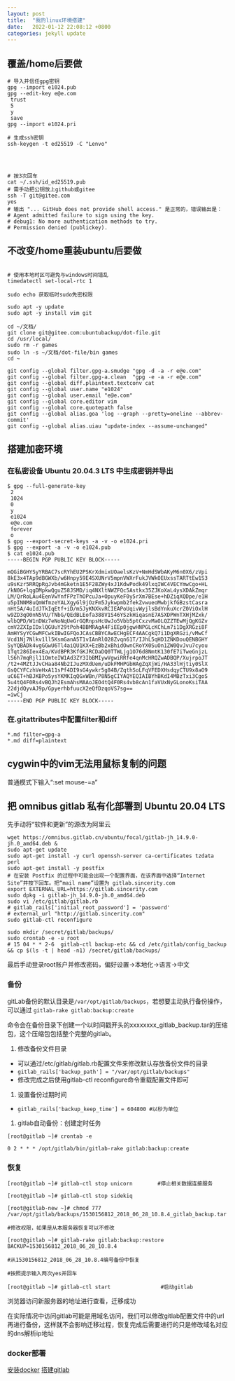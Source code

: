 ```yaml
---
layout: post
title:  "我的linux环境搭建"
date:   2022-01-12 22:08:12 +0800
categories: jekyll update
---
```


## 覆盖/home后要做
```shell
# 导入并信任gpg密钥
gpg --import e1024.pub
gpg --edit-key e@e.com
 trust
 5
 y
 save
gpg --import e1024.pri

# 生成ssh密钥
ssh-keygen -t ed25519 -C "Lenvo"




# 按3次回车
cat ~/.ssh/id_ed25519.pub
# 需手动把公钥放上github或gitee
ssh -T git@gitee.com
yes
# 输出 "... GitHub does not provide shell access." 是正常的，错误输出是：
# Agent admitted failure to sign using the key.
# debug1: No more authentication methods to try.
# Permission denied (publickey).
```

## 不改变/home重装ubuntu后要做
```shell

# 使用本地时区可避免与windows时间错乱
timedatectl set-local-rtc 1

sudo echo 获取临时sudo免密权限

sudo apt -y update 
sudo apt -y install vim git

cd ~/文档/
git clone git@gitee.com:ubuntubackup/dot-file.git
cd /usr/local/
sudo rm -r games
sudo ln -s ~/文档/dot-file/bin games
cd ~

git config --global filter.gpg-a.smudge "gpg -d -a -r e@e.com"
git config --global filter.gpg-a.clean  "gpg -e -a -r e@e.com"
git config --global diff.plaintext.textconv cat
git config --global user.name "e1024"
git config --global user.email "e@e.com"
git config --global core.editor vim
git config --global core.quotepath false
git config --global alias.goa 'log --graph --pretty=oneline --abbrev-commit'
git config --global alias.uiau "update-index --assume-unchanged"

```

## 搭建加密环境

### 在私密设备 Ubuntu 20.04.3 LTS 中生成密钥并导出
```shell
$ gpg --full-generate-key
 2
 1024
 0
 y
 e1024
 e@e.com
 forever
 o
$ gpg --export-secret-keys -a -v -o e1024.pri
$ gpg --export -a -v -o e1024.pub
$ cat e1024.pub
-----BEGIN PGP PUBLIC KEY BLOCK-----

mQGiBGHYSyYRBAC7scRYhEU2PSKrXdmixUOaelsKzV+NmHdSWbAKyM6n0X6/zVpi
8kE3x4TAp9dBGWXb/w6Hnpy59E4SXUNrV5mpnVWXrFukJVWkOEUxssTARTtEw1S3
u9sKzr5RRQpRgJvb4mGketn1E5F28ZWy4xJ1KdwPodk49lxqIWC4VECYmwCgo+HL
/kN0G+lqgDMpkwQguZ58JSMD/iq4NXltNWZFQc5Astkx35ZJKoXaL4ysXDAkZmqr
LM/QrRoLAu4EenVwYnfFPzThOPcuJa+OpuyKeF0y5rXm7BEse+hDZiqXQDpe/e1H
u5pINNM8uQmWfmzeYALXgyGl9jOzFm5Jykwpmb2fekZvwueoMwbjkfGBzstCasra
nHt5A/4uIdJTkIqEtf+iD/m5JyKNXkvRCIEAPoUqivWyjlsBdYnkuXcrZ0ViOxlH
w9ZD3qO0nN5VU/TNbG/QEdBLEofa388V1S46YSzkHiqasnE7ASXDPWnTXHjMZxk/
wlbQPD/W1nDWz7eNoNqUeGrGQRnpsHcUwJo5Vbb5ptCxzvMaOLQZZTEwMjQgKGZv
cmV2ZXIpIDxlQGUuY29tPoh4BBMRAgA4FiEEp0jgwHNPGLcKChLm7i1DgXRGzi8F
AmHYSyYCGwMFCwkIBwIGFQoJCAsCBBYCAwECHgECF4AACgkQ7i1DgXRGzi/vMwCf
Vcd1Nj7Nlkv1ll5KsmGanA5T1vIAnRlO28Zvqn61T/IJhL5qHD1ZNKDouQENBGHY
SyYQBADk4vgGGwU6Tl4aiQU1KX+EzBb2xBhidOwnCRoYX0SuOn1ZW0QvJvu7cyou
1Tqt286Iex4Ea/KVdBPR3KfGKJRCDaDQ0TTWLjg1O76d8NmtK130fE7iTweGnjzL
lS6h7mqRjl11OmteIW1Ad3ZY3IbBMIywVgwiRRfe4qnMcHRQZwADBQP/XujrpoJT
/t2+4MZtJJvCHaa84Nb2IJuzMXdUem/uDkFMHPGbHAgZqXjWi/HA33lHjtiy0SlX
GsQCYFCzhVeHxA11sPf4DI9sG4ywkr5g84B/ZqthSoLFqVFEDXHsdqyCTU9x8aO9
uC6ET+hBJKBPo5ysYKMKIqQGxWBn/P8N5gCIYAQYEQIAIBYhBKdI4MBzTxi3CgoS
5u4tQ4F0Rs4vBQJh2EsmAhsMAAoJEO4tQ4F0Rs4vb8cAn1faVUxNyGLonoKsiTAA
22djdQyvAJ9p/GpyerhbfuucX2eQfDzqoVS7sg==
=iwCj
-----END PGP PUBLIC KEY BLOCK-----

```

### 在.gitattributes中配置filter和diff
```
*.md filter=gpg-a
*.md diff=plaintext
```

## cygwin中的vim无法用鼠标复制的问题
普通模式下输入“:set mouse-=a”

## 把 omnibus gitlab 私有化部署到 Ubuntu 20.04 LTS
先手动将“软件和更新”的源改为阿里云
```
wget https://omnibus.gitlab.cn/ubuntu/focal/gitlab-jh_14.9.0-jh.0_amd64.deb &
sudo apt-get update
sudo apt-get install -y curl openssh-server ca-certificates tzdata perl
sudo apt-get install -y postfix
# 在安装 Postfix 的过程中可能会出现一个配置界面，在该界面中选择“Internet Site”并按下回车。把“mail name”设置为 gitlab.sincerity.com
export EXTERNAL_URL=https://gitlab.sincerity.com
sudo dpkg -i gitlab-jh_14.9.0-jh.0_amd64.deb
sudo vi /etc/gitlab/gitlab.rb
# gitlab_rails['initial_root_password'] = 'password'
# external_url "http://gitlab.sincerity.com"
sudo gitlab-ctl reconfigure

sudo mkdir /secret/gitlab/backups/
sudo crontab -e -u root
# 15 04 * * 2-6  gitlab-ctl backup-etc && cd /etc/gitlab/config_backup && cp $(ls -t | head -n1) /secret/gitlab/backups/
```
最后手动登录root账户并修改密码，偏好设置->本地化->语言->中文 

### 备份
gitLab备份的默认目录是`/var/opt/gitlab/backups`，若想要主动执行备份操作，可以通过
`gitlab-rake gitlab:backup:create`

命令会在备份目录下创建一个以时间戳开头的xxxxxxxx_gitlab_backup.tar的压缩包，这个压缩包包括整个完整的gitlab。

1. 修改备份文件目录
+ 可以通过/etc/gitlab/gitlab.rb配置文件来修改默认存放备份文件的目录
+ `gitlab_rails['backup_path'] = "/var/opt/gitlab/backups"`
+ 修改完成之后使用gitlab-ctl reconfigure命令重载配置文件即可
1. 设置备份过期时间
+ `gitlab_rails['backup_keep_time'] = 604800 #以秒为单位`
1. gitlab自动备份：创建定时任务
```
[root@gitlab ~]# crontab -e

0 2 * * * /opt/gitlab/bin/gitlab-rake gitlab:backup:create
```

### 恢复
```
[root@gitlab ~]# gitlab-ctl stop unicorn        #停止相关数据连接服务

[root@gitlab ~]# gitlab-ctl stop sidekiq

[root@gitlab-new ~]# chmod 777 /var/opt/gitlab/backups/1530156812_2018_06_28_10.8.4_gitlab_backup.tar

#修改权限，如果是从本服务器恢复可以不修改

[root@gitlab ~]# gitlab-rake gitlab:backup:restore BACKUP=1530156812_2018_06_28_10.8.4    

#从1530156812_2018_06_28_10.8.4编号备份中恢复

#按照提示输入两次yes并回车

[root@gitlab ~]# gitlab-ctl start                #启动gitlab
```
浏览器访问新服务器的地址进行查看，迁移成功

在实际情况中访问gitlab可能是用域名访问，我们可以修改gitlab配置文件中的url再进行备份，这样就不会影响迁移过程，恢复完成后需要进行的只是修改域名对应的dns解析ip地址

### docker部署
[安装docker](https://www.runoob.com/docker/ubuntu-docker-install.html)
[搭建gitlab](https://zhuanlan.zhihu.com/p/49499229)
